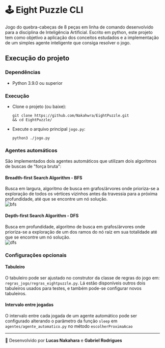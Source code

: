# 🕹 Eight Puzzle CLI
Jogo do quebra-cabeças de 8 peças em linha de comando desenvolvido para a disciplina de Inteligência Artificial. Escrito em python, este projeto tem como objetivo a aplicação dos conceitos estudados e a implementação de um simples agente inteligente que consiga resolver o jogo.

## Execução do projeto
### Dependências
- Python 3.9.0 ou superior
### Execução
- Clone o projeto (ou baixe):
  ```shell
  git clone https://github.com/Nakahwra/EightPuzzle.git
  && cd EightPuzzle/
  ```
 - Execute o arquivo principal ```jogo.py```:
    ```shell
    python3 ./jogo.py
    ```
    
### Agentes automáticos
São implementados dois agentes automáticos que utilizam dois algoritmos de buscas de "força bruta":

#### Breadth-first Search Algorithm - BFS
Busca em largura, algoritmo de busca em grafos/árvores onde prioriza-se a exploração de todos os vértices vizinhos antes da travessia para a próxima profundidade, até que se encontre um nó solução.  
![bfs](https://upload.wikimedia.org/wikipedia/commons/5/5d/Breadth-First-Search-Algorithm.gif)

#### Depth-first Search Algorithm - DFS
Busca em profundidade, algoritmo de busca em grafos/árvores onde prioriza-se a exploração de um dos ramos do nó raíz em sua totalidade até que se encontre um nó solução.  
![dfs](https://upload.wikimedia.org/wikipedia/commons/7/7f/Depth-First-Search.gif)

### Configurações opcionais
#### Tabuleiro
O tabuleiro pode ser ajustado no construtor da classe de regras do jogo em: ```regras_jogo/regras_eightpuzzle.py```. Lá estão disponíveis outros dois tabuleiros usados para testes, e também pode-se configurar novos tabuleiros.
#### Intervalo entre jogadas
O intervalo entre cada jogada de um agente automático pode ser configurado alterando o parâmetro da função ```sleep``` em ```agentes/agente_automatico.py``` no método ```escolherProximaAcao```

---
🚀 Desenvolvido por **Lucas Nakahara** e **Gabriel Rodrigues**
